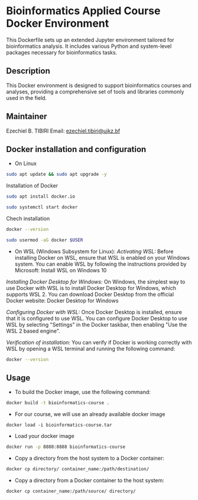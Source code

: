 # Bioinformatics Applied Course Docker Environment
This Dockerfile sets up an extended Jupyter environment tailored for bioinformatics analysis. It includes various Python and system-level packages necessary for bioinformatics tasks.

## Description
This Docker environment is designed to support bioinformatics courses and analyses, providing a comprehensive set of tools and libraries commonly used in the field.

## Maintainer
Ezechiel B. TIBIRI
Email: ezechiel.tibiri@ujkz.bf

## Docker installation and configuration
* On Linux 

```bash
sudo apt update && sudo apt upgrade -y
```
Installation of Docker

```bash
sudo apt install docker.io
```

```bash
sudo systemctl start docker
```
Chech installation

```bash
docker --version
```
```bash
sudo usermod -aG docker $USER
```

* On WSL (Windows Subsystem for Linux):
*Activating WSL:* Before installing Docker on WSL, ensure that WSL is enabled on your Windows system. You can enable WSL by following the instructions provided by Microsoft: Install WSL on Windows 10

*Installing Docker Desktop for Windows:* On Windows, the simplest way to use Docker with WSL is to install Docker Desktop for Windows, which supports WSL 2. You can download Docker Desktop from the official Docker website: Docker Desktop for Windows

*Configuring Docker with WSL:* Once Docker Desktop is installed, ensure that it is configured to use WSL. You can configure Docker Desktop to use WSL by selecting "Settings" in the Docker taskbar, then enabling "Use the WSL 2 based engine".

*Verification of installation:* You can verify if Docker is working correctly with WSL by opening a WSL terminal and running the following command:

```bash
docker --version
```

## Usage
* To build the Docker image, use the following command:

```bash
docker build -t bioinformatics-course .
```
* For our course, we will use an already available docker image
```
docker load -i bioinformatics-course.tar
```
* Load your docker image
```bash
docker run -p 8888:8888 bioinformatics-course
```

* Copy a directory from the host system to a Docker container:

```bash
docker cp directory/ container_name:/path/destination/
```

* Copy a directory from a Docker container to the host system:

```bash
docker cp container_name:/path/source/ directory/
```
